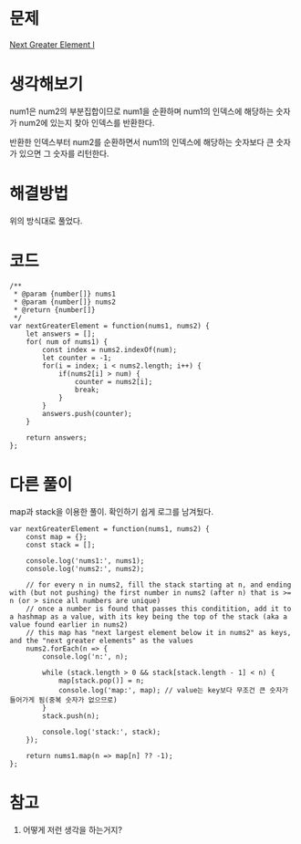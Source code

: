 # 문제
[Next Greater Element I](https://leetcode.com/problems/next-greater-element-i/)

# 생각해보기

num1은 num2의 부분집합이므로 num1을 순환하며 num1의 인덱스에 해당하는 숫자가 num2에 있는지 찾아 인덱스를 반환한다.

반환한 인덱스부터 num2를 순환하면서 num1의 인덱스에 해당하는 숫자보다 큰 숫자가 있으면 그 숫자를 리턴한다.


# 해결방법

위의 방식대로 풀었다.

# 코드

```
/**
 * @param {number[]} nums1
 * @param {number[]} nums2
 * @return {number[]}
 */
var nextGreaterElement = function(nums1, nums2) {
    let answers = [];
    for( num of nums1) {
        const index = nums2.indexOf(num);
        let counter = -1;
        for(i = index; i < nums2.length; i++) {
            if(nums2[i] > num) {
                counter = nums2[i];
                break;
            }
        }
        answers.push(counter);
    }

    return answers;
};
```

# 다른 풀이

map과 stack을 이용한 풀이. 확인하기 쉽게 로그를 남겨뒀다.
```
var nextGreaterElement = function(nums1, nums2) {
	const map = {};
	const stack = [];
    
    console.log('nums1:', nums1);
    console.log('nums2:', nums2);
	
	// for every n in nums2, fill the stack starting at n, and ending with (but not pushing) the first number in nums2 (after n) that is >= n (or > since all numbers are unique)
    // once a number is found that passes this conditition, add it to a hashmap as a value, with its key being the top of the stack (aka a value found earlier in nums2)
	// this map has "next largest element below it in nums2" as keys, and the "next greater elements" as the values
	nums2.forEach(n => {
        console.log('n:', n);
        
		while (stack.length > 0 && stack[stack.length - 1] < n) {
			map[stack.pop()] = n;
            console.log('map:', map); // value는 key보다 무조건 큰 숫자가 들어가게 됨(중복 숫자가 없으므로)
		}
		stack.push(n);
        
        console.log('stack:', stack);
	});
	
	return nums1.map(n => map[n] ?? -1);
};
```

# 참고

1. 어떻게 저런 생각을 하는거지?

